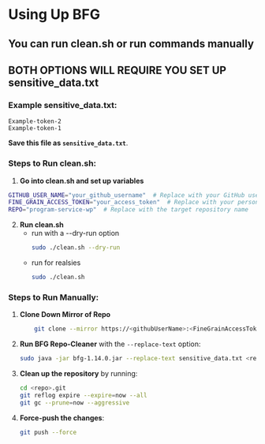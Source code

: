 # **Using Up BFG**

## **You can run clean.sh or run commands manually**

## **BOTH OPTIONS WILL REQUIRE YOU SET UP sensitive_data.txt**

### **Example sensitive_data.txt**:

```
Example-token-2
Example-token-1
```

**Save this file as `sensitive_data.txt`**.

### Steps to Run clean.sh:

1. **Go into clean.sh and set up variables**

```bash
GITHUB_USER_NAME="your_github_username"  # Replace with your GitHub username
FINE_GRAIN_ACCESS_TOKEN="your_access_token"  # Replace with your personal access token
REPO="program-service-wp"  # Replace with the target repository name

```

2. **Run clean.sh**
   - run with a --dry-run option
     ```bash
     sudo ./clean.sh --dry-run
     ```
   - run for realsies
     ```bash
     sudo ./clean.sh
     ```

### Steps to Run Manually:

1. **Clone Down Mirror of Repo**

   ```bash
       git clone --mirror https://<githubUserName>:<FineGrainAccessToken>@github.com/risepoint/<repo>
   ```

2. **Run BFG Repo-Cleaner** with the `--replace-text` option:

   ```bash
   sudo java -jar bfg-1.14.0.jar --replace-text sensitive_data.txt <repo>.git
   ```

3. **Clean up the repository** by running:

   ```bash
   cd <repo>.git
   git reflog expire --expire=now --all
   git gc --prune=now --aggressive
   ```

4. **Force-push the changes**:

   ```bash
   git push --force
   ```
